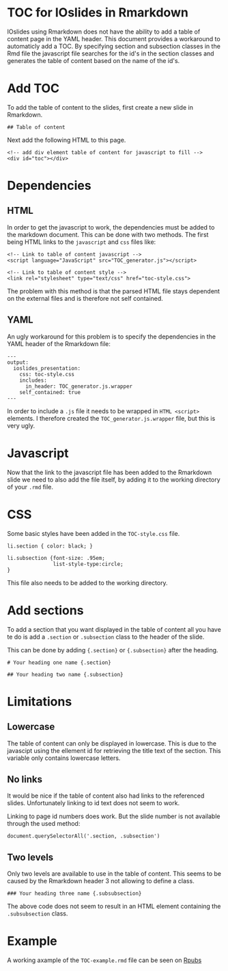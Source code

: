# TOC for IOslides in Rmarkdown

IOslides using Rmarkdown does not have the ability to add a table of content page in the YAML header. This document provides a workaround to automaticly add a TOC. By specifying section and subsection classes in the Rmd file the javascript file searches for the id's in the section classes and generates the table of content based on the name of the id's.

# Add TOC

To add the table of content to the slides, first create a new slide in Rmarkdown.

``` ## Table of content ```

Next add the following HTML to this page.

```{"HTML"}
<!-- add div element table of content for javascript to fill -->
<div id="toc"></div>
```

# Dependencies

## HTML 

In order to get the javascript to work, the dependencies must be added to the markdown document. This can be done with two methods. The first being HTML links to the ```javascript``` and ```css``` files like:

```{"HTML"}
<!-- Link to table of content javascript -->
<script language="JavaScript" src="TOC_generator.js"></script>

<!-- Link to table of content style -->
<link rel="stylesheet" type="text/css" href="toc-style.css">
```

The problem with this method is that the parsed HTML file stays dependent on the external files and is therefore not self contained.

## YAML

An ugly workaround for this problem is to specify the dependencies in the YAML header of the Rmarkdown file:

```{"YAML"}
---
output:
  ioslides_presentation:
    css: toc-style.css
    includes:
      in_header: TOC_generator.js.wrapper
    self_contained: true
---
```

In order to include a ```.js``` file it needs to be wrapped in ```HTML <script>```
elements. I therefore created the ```TOC_generator.js.wrapper``` file, but this is very ugly.

# Javascript

Now that the link to the javascript file has been added to the Rmarkdown slide we need to also add the file itself, by adding it to the working directory of your ``` .rmd ``` file.

# CSS

Some basic styles have been added in the ``` TOC-style.css ``` file.

```{"CSS"}
li.section { color: black; }

li.subsection {font-size: .95em; 
               list-style-type:circle;
}
```

This file also needs to be added to the working directory.

# Add sections

To add a section that you want displayed in the table of content all you have te do is add a ``` .section ``` or ``` .subsection ``` class to the header of the slide.

This can be done by adding ``` {.section} ``` or ``` {.subsection} ``` after the heading.

```{"markdown"}
# Your heading one name {.section}

## Your heading two name {.subsection}
```

# Limitations

## Lowercase

The table of content can only be displayed in lowercase. This is due to the javascipt using the ellement id for retrieving the title text of the section. This variable only contains lowercase letters.

## No links

It would be nice if the table of content also had links to the referenced slides. Unfortunately linking to id text does not seem to work.

Linking to page id numbers does work. But the slide number is not available through the used method: 

```{"javascirt"}
document.querySelectorAll('.section, .subsection')
```

## Two levels

Only two levels are available to use in the table of content. This seems to be caused by the Rmarkdown header 3 not allowing to define a class.

```{"markdown"}
### Your heading three name {.subsubsection}
```

The above code does not seem to result in an HTML element containing the ``` .subsubsection ``` class.

# Example

A working axample of the ```TOC-example.rmd``` file can be seen on [Rpubs](http://rpubs.com/ShKlinkenberg/TOC-for-IOslides-in-Rmarkdown)
